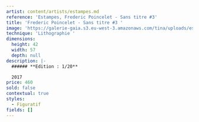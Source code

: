 ```yaml
---
artist: content/artists/estampes.md
reference: 'Estampes, Frederic Poincelet - Sans titre #3'
title: 'Frederic Poincelet - Sans titre #3 '
image: 'https://galerie-gaia.s3.eu-west-3.amazonaws.com/tina/uploads/estampes/frederic-poincelet-sans-titre-3-420.jpg'
technique: 'Lithographie '
dimensions:
  height: 42
  width: 57
  depth: null
description: |-
  ###### **Edition : 1/20**

  2017
price: 460
sold: false
contextual: true
styles:
  - Figuratif
fields: []
---
```


